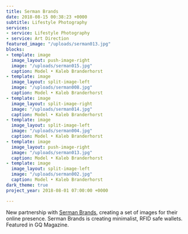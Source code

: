 ```yaml
---
title: Serman Brands
date: 2018-08-15 00:38:23 +0000
subtitle: Lifestyle Photography
services:
- service: Lifestyle Photography
- service: Art Direction
featured_image: "/uploads/serman013.jpg"
blocks:
- template: image
  image_layout: push-image-right
  image: "/uploads/serman015.jpg"
  caption: Model • Kaleb Branderhorst
- template: image
  image_layout: split-image-left
  image: "/uploads/serman008.jpg"
  caption: Model • Kaleb Branderhorst
- template: image
  image_layout: split-image-right
  image: "/uploads/serman014.jpg"
  caption: Model • Kaleb Branderhorst
- template: image
  image_layout: split-image-left
  image: "/uploads/serman004.jpg"
  caption: Model • Kaleb Branderhorst
- template: image
  image_layout: push-image-right
  image: "/uploads/serman013.jpg"
  caption: Model • Kaleb Branderhorst
- template: image
  image_layout: split-image-left
  image: "/uploads/serman002.jpg"
  caption: Model • Kaleb Branderhorst
dark_theme: true
project_year: 2018-08-01 07:00:00 +0000

---
```

New partnership with [Serman Brands](https://sermanbrands.com), creating a set of images for their online presence. Serman Brands is creating minimalist, RFID safe wallets. Featured in GQ Magazine.